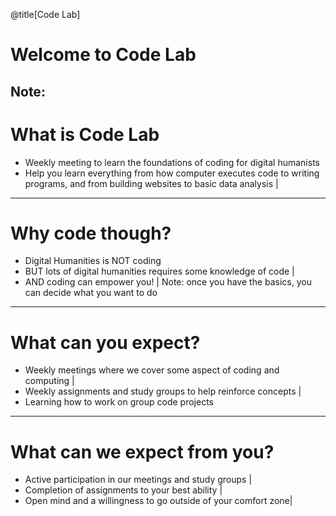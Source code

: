 @title[Code Lab]
# Welcome to Code Lab

Note:
---
# What is Code Lab
- Weekly meeting to learn the foundations of coding for digital humanists
- Help you learn everything from how computer executes code to writing programs, and from building websites to basic data analysis |
---
# Why code though?
- Digital Humanities is NOT coding
- BUT lots of digital humanities requires some knowledge of code |
- AND coding can empower you! |
Note: once you have the basics, you can decide what you want to do
---
# What can you expect?
- Weekly meetings where we cover some aspect of coding and computing |
- Weekly assignments and study groups to help reinforce concepts |
- Learning how to work on group code projects
---
# What can we expect from you? 
- Active participation in our meetings and study groups | 
- Completion of assignments to your best ability |
- Open mind and a willingness to go outside of your comfort zone|
